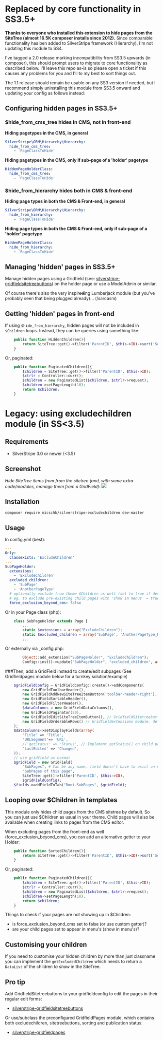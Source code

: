 # Replaced by core functionality in SS3.5+

**Thanks to everyone who installed this extension to hide pages from the SiteTree (almost 16.5K composer installs since 2012).**
Since comparable functionality has ben added to SilverStripe framework (Hierarchy), I'm not updating this module to SS4.

I've tagged a 2.0 release marking incompatibility from SS3.5 upwards (in composer), this should prompt users to migrate to core functionality as described below. I'll leave this repo as-is so please open a ticket if this causes any problems for you and I'll to my best to sort things out.

The 1.1 release should remain be usable on any SS3 version if needed, but I recommend simply uninstalling this module from SS3.5 onward and updating your config as follows instead:

## Configuring hidden pages in SS3.5+

### $hide_from_cms_tree hides in CMS, not in front-end

**Hiding pagetypes in the CMS, in general**
```yaml
SilverStripe\ORM\Hierarchy\Hierarchy:
  hide_from_cms_tree:
    - 'PageClassToHide'
```

**Hiding pagetypes in the CMS, only if sub-page of a 'holder' pagetype**
```yaml
HiddenPageHolderClass:
  hide_from_cms_tree:
    - 'PageClassToHide'
```

### $hide_from_hierarchy hides both in CMS & front-end

**Hiding page types in both the CMS & Front-end, in general**
```yaml
SilverStripe\ORM\Hierarchy\Hierarchy:
  hide_from_hierarchy:
    - 'PageClassToHide'
```

**Hiding page types in both the CMS & Front-end, only if sub-page of a 'holder' pagetype**
```yaml
HiddenPageHolderClass:
  hide_from_hierarchy:
    - 'PageClassToHide'
```

## Managing 'hidden' pages in SS3.5+

Manage hidden pages using a Gridfield (see: [silverstripe-gridfieldsitetreebuttons](https://github.com/micschk/silverstripe-gridfieldsitetreebuttons)) on the holder page or use a ModelAdmin or similar.

Of course there's also the very inspir<del>ed</del>ing Lumberjack module (but you've probably seen that being plugged already)... (/sarcasm)

## Getting 'hidden' pages in front-end

If using ```$hide_from_hierarchy```, hidden pages will not be included in ```$Children``` loops. Instead, they can be queries using something like:

```php
	public function HiddenChildren(){
		return SiteTree::get()->filter('ParentID', $this->ID)->sort('Sort');
	}
```

Or, paginated:

```php
	public function PaginatedChildren(){
		$children = SiteTree::get()->filter('ParentID', $this->ID);
		$ctrlr = Controller::curr();
		$children = new PaginatedList($children, $ctrlr->request);
		$children->setPageLength(10);
		return $children;
	}
```

# Legacy: using excludechildren module (in SS<3.5)

## Requirements

 * SilverStripe 3.0 or newer (<3.5)


## Screenshot
*Hide SiteTree items from from the sitetree (and, with some extra code/modules, manage them from a GridField):*
![](images/screenshots/holderscreen.png)


## Installation

```
composer require micschk/silverstripe-excludechildren dev-master
```

## Usage

In config.yml (best):

```yaml
---
Only:
  classexists: 'ExcludeChildren'
---
SubPageHolder:
  extensions:
	- 'ExcludeChildren'
  excluded_children:
	- 'SubPage'
	- 'AnotherPageType'
  # optionally exclude from theme $Children as well (set to true if desired, default only from CMS)
  # eg. to exclude pre-existing child pages with 'show in menus' = true
  force_exclusion_beyond_cms: false
```

Or in your Page class (php):

```php
	class SubPageHolder extends Page {
		...
		static $extensions = array("ExcludeChildren");
		static $excluded_children = array('SubPage', 'AnotherPageType_Extending_Page');
		...
```

Or externally via _config.php:

```php
		Object::add_extension("SubPageHolder", "ExcludeChildren");
		Config::inst()->update("SubPageHolder", "excluded_children", array("BlogEntry"));
```

###Then, add a GridField instead to create/edit subpages
(See Gridfieldpages module below for a turnkey solution/example)
```php
	$gridFieldConfig = GridFieldConfig::create()->addComponents(
		new GridFieldToolbarHeader(),
		new GridFieldAddNewSiteTreeItemButton('toolbar-header-right'), // GridfieldSitetreebuttons module
		new GridFieldSortableHeader(),
		new GridFieldFilterHeader(),
		$dataColumns = new GridFieldDataColumns(),
		new GridFieldPaginator(20),
		new GridFieldEditSiteTreeItemButton(), // GridfieldSitetreebuttons module
		new GridFieldOrderableRows() // Gridfieldextensions module, default 'Sort' is equal to page sort field...
	);
	$dataColumns->setDisplayFields(array(
		'Title' => 'Title',
		'URLSegment'=> 'URL',
		//'getStatus' => 'Status', // Implement getStatus() on child page class, see gridfieldpages module for an example
		'LastEdited' => 'Changed',
	));
	// use gridfield as normal
	$gridField = new GridField(
		"SubPages", # Can be any name, field doesn't have to exist on model...
		"SubPages of this page", 
        SiteTree::get()->filter('ParentID', $this->ID),
		$gridFieldConfig);
    $fields->addFieldToTab("Root.SubPages", $gridField);
```

## Looping over $Children in templates

This module only hides child pages from the CMS sitetree by default. So you can just use $Children as usual in your theme. Child pages will also be available when creating links to pages from the CMS editor. 

When excluding pages from the front-end as well (force_exclusion_beyond_cms), you can add an alternative getter to your Holder:

```php
	public function SortedChildren(){
		return SiteTree::get()->filter('ParentID', $this->ID)->sort('Sort');
	}
```

Or, paginated:

```php
	public function PaginatedChildren(){
		$children = SiteTree::get()->filter('ParentID', $this->ID);
		$ctrlr = Controller::curr();
		$children = new PaginatedList($children, $ctrlr->request);
		$children->setPageLength(10);
		return $children;
	}
```

Things to check if your pages are not showing up in $Children:
- is force_exclusion_beyond_cms set to false (or use custom getter)?
- are your child pages set to appear in menu's (show in menu's)?

## Customising your children

If you need to customise your hidden children by more than just classname you can implement the `getExcludedChildren` which needs to return a `DataList` of the children *to show* in the SiteTree.


## Pro tip

Add GridfieldSitetreebuttons to your gridfieldconfig to edit the pages in their regular edit forms:
* [silverstripe-gridfieldsitetreebuttons](https://github.com/micschk/silverstripe-gridfieldsitetreebuttons)

Or use/subclass the preconfigured GridfieldPages module, which contains both excludechildren, sitetreebuttons, sorting and publication status:
* [silverstripe-gridfieldpages](https://github.com/micschk/silverstripe-gridfieldpages)
